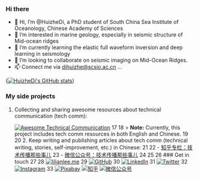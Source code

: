 ### Hi there 

- 👋 Hi, I’m @HuizheDi, a PhD student of South China Sea Institute of Oceanology, Chinese Academy of Sciences
- 👀 I’m interested in marine geology, especially in seismic structure of Mid-ocean ridges
- 🌱 I’m currently learning the elastic full waveform inversion and deep learning in seismology
- 💞️ I’m looking to collaborate on seismic imaging on Mid-Ocean Ridges.
- 📫 Connect me via dihuizhe@scsio.ac.cn ...
     

([![HuizheDi's GitHub stats](https://github-readme-stats.vercel.app/api?username=HuizheDi)](https://github.com/anuraghazra/github-readme-stats))

 ### My side projects

 1. Collecting and sharing awesome resources about technical communication (tech comm):

     [![Awesome Technical Communication](https://github-readme-stats.vercel.app/api/pin?username=lilin90&repo=awesome-technical-communication&theme=radical)](https://github.com/lilin90/awesome-technical-communication)
17
18     > **Note:** Currently, this project includes tech comm resources in both English and Chinese.
19
20 2. Keep writing and publishing articles about tech comm (technical writing, stories, self-improvement, etc.) in Chinese:
21
22     - [知乎专栏：技术传播那些事儿](https://www.zhihu.com/column/tc-fun)
23     - [微信公众号：技术传播那些事儿](https://res.cloudinary.com/lilian-photos/image/upload/v1585391408/cover/wechat-qrcode-scan-to-follow.jpg)
24
25
26 ### Get in touch
27
28 [![lilianlee.me](https://img.shields.io/badge/lilianlee.me-orange)](https://lilianlee.me/)
29 [![GitHub](https://img.shields.io/badge/GitHub-grey?logo=github)](https://github.com/lilin90)
30 [![LinkedIn](https://img.shields.io/badge/LinkedIn-blue?logo=linkedin)](https://www.linkedin.com/in/lilian-lee-54305777/)
31 [![Twitter](https://img.shields.io/badge/Twitter-white?logo=twitter)](https://twitter.com/lilianlee90/)
32 [![Instagram](https://img.shields.io/badge/Instagram-white?logo=instagram)](https://www.instagram.com/lilianlee.me/)
33 [![Pixabay](https://img.shields.io/badge/Pixabay-white?logo=pixabay)](https://pixabay.com/zh/users/lilian90-1322641/)
[![知乎](https://img.shields.io/badge/知乎-white?logo=zhihu)](https://www.zhihu.com/people/liliansd)
[![微信公众号](https://img.shields.io/badge/微信公众号-white?logo=wechat)](https://res.cloudinary.com/lilian-photos/image/upload/v1585391408/cover/wechat-qrcode-scan-to-follow.jpg)


<!---
HuizheDi/HuizheDi is a ✨ special ✨ repository because its `README.md` (this file) appears on your GitHub profile.
You can click the Preview link to take a look at your changes.
--->
